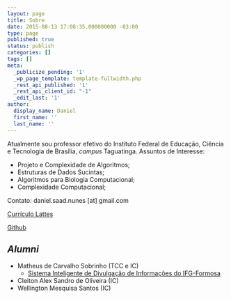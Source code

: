 ```yaml
---
layout: page
title: Sobre
date: 2015-08-13 17:08:35.000000000 -03:00
type: page
published: true
status: publish
categories: []
tags: []
meta:
  _publicize_pending: '1'
  _wp_page_template: template-fullwidth.php
  _rest_api_published: '1'
  _rest_api_client_id: "-1"
  _edit_last: '1'
author:
  display_name: Daniel
  first_name: ''
  last_name: ''
---
```


<script type="text/javascript" async
  src="//cdn.mathjax.org/mathjax/latest/MathJax.js?config=TeX-MML-AM_CHTML">
</script>

Atualmente sou professor efetivo do Instituto Federal de Educação, Ciência e Tecnologia de Brasília, _campus_ Taguatinga.
Assuntos de Interesse:

* Projeto e Complexidade de Algoritmos;
* Estruturas de Dados Sucintas;
* Algoritmos para Biologia Computacional;
* Complexidade Computacional;


Contato: daniel.saad.nunes [at] gmail.com

[Currículo Lattes](http://lattes.cnpq.br/1867062109453099)

[Github](https://github.com/danielsaad)



## _Alumni_

* Matheus de Carvalho Sobrinho (TCC e IC)
  * [Sistema Inteligente de Divulgação de Informações do IFG-Formosa](https://dsnnunes.com.br/SID)
* Cleiton Alex Sandro de Oliveira (IC)
* Wellington Mesquisa Santos (IC)
